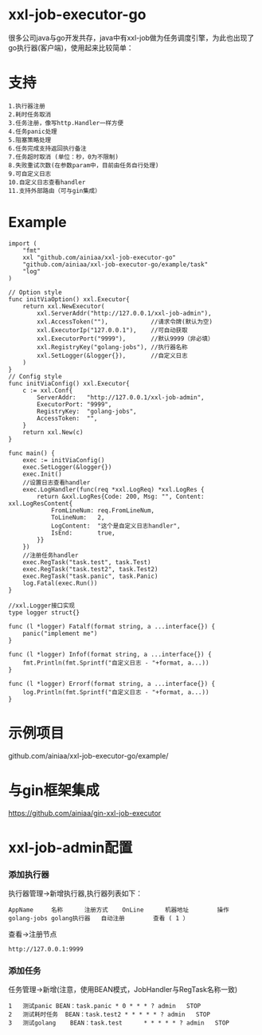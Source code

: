 # xxl-job-executor-go
很多公司java与go开发共存，java中有xxl-job做为任务调度引擎，为此也出现了go执行器(客户端)，使用起来比较简单：
# 支持
```	
1.执行器注册
2.耗时任务取消
3.任务注册，像写http.Handler一样方便
4.任务panic处理
5.阻塞策略处理
6.任务完成支持返回执行备注
7.任务超时取消 (单位：秒，0为不限制)
8.失败重试次数(在参数param中，目前由任务自行处理)
9.可自定义日志
10.自定义日志查看handler
11.支持外部路由（可与gin集成）
```

# Example
```
import (
	"fmt"
	xxl "github.com/ainiaa/xxl-job-executor-go"
	"github.com/ainiaa/xxl-job-executor-go/example/task"
	"log"
)

// Option style
func initViaOption() xxl.Executor{
	return xxl.NewExecutor(
		xxl.ServerAddr("http://127.0.0.1/xxl-job-admin"),
		xxl.AccessToken(""),            //请求令牌(默认为空)
		xxl.ExecutorIp("127.0.0.1"),    //可自动获取
		xxl.ExecutorPort("9999"),       //默认9999（非必填）
		xxl.RegistryKey("golang-jobs"), //执行器名称
		xxl.SetLogger(&logger{}),       //自定义日志
	)
}
// Config style
func initViaConfig() xxl.Executor{
	c := xxl.Conf{
		ServerAddr:   "http://127.0.0.1/xxl-job-admin",
		ExecutorPort: "9999",
		RegistryKey:  "golang-jobs",
		AccessToken:  "",
	}
	return xxl.New(c)
}

func main() {
	exec := initViaConfig()
	exec.SetLogger(&logger{})
	exec.Init()
	//设置日志查看handler
	exec.LogHandler(func(req *xxl.LogReq) *xxl.LogRes {
		return &xxl.LogRes{Code: 200, Msg: "", Content: xxl.LogResContent{
			FromLineNum: req.FromLineNum,
			ToLineNum:   2,
			LogContent:  "这个是自定义日志handler",
			IsEnd:       true,
		}}
	})
	//注册任务handler
	exec.RegTask("task.test", task.Test)
	exec.RegTask("task.test2", task.Test2)
	exec.RegTask("task.panic", task.Panic)
	log.Fatal(exec.Run())
}

//xxl.Logger接口实现
type logger struct{}

func (l *logger) Fatalf(format string, a ...interface{}) {
	panic("implement me")
}

func (l *logger) Infof(format string, a ...interface{}) {
	fmt.Println(fmt.Sprintf("自定义日志 - "+format, a...))
}

func (l *logger) Errorf(format string, a ...interface{}) {
	log.Println(fmt.Sprintf("自定义日志 - "+format, a...))
}

```

# 示例项目
github.com/ainiaa/xxl-job-executor-go/example/
# 与gin框架集成
https://github.com/ainiaa/gin-xxl-job-executor
# xxl-job-admin配置
### 添加执行器
执行器管理->新增执行器,执行器列表如下：
```
AppName		名称		注册方式	OnLine 		机器地址 		操作
golang-jobs	golang执行器	自动注册 		查看 ( 1 ）   
```
查看->注册节点
```
http://127.0.0.1:9999
```
### 添加任务
任务管理->新增(注意，使用BEAN模式，JobHandler与RegTask名称一致)
```
1	测试panic	BEAN：task.panic	* 0 * * * ?	admin	STOP	
2	测试耗时任务	BEAN：task.test2	* * * * * ?	admin	STOP	
3	测试golang	BEAN：task.test		* * * * * ?	admin	STOP
```

